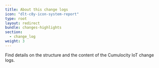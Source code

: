 ```yaml
---
title: About this change logs
icon: "dlt-c8y-icon-system-report"
type: root
layout: redirect
bundle: changes-highlights
section:
  - change_log
weight: 3
---
```


Find details on the structure and the content of the Cumulocity IoT change logs.
